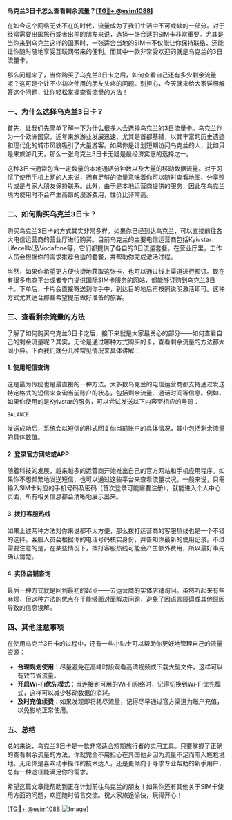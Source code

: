 **乌克兰3日卡怎么查看剩余流量？[[TG💪+ @esim1088](https://t.me/s/esim1088)]**

在如今这个网络无处不在的时代，流量成为了我们生活中不可或缺的一部分。对于经常需要出国旅行或者出差的朋友来说，选择一张合适的SIM卡非常重要。尤其是当你来到乌克兰这样的国家时，一张适合当地的SIM卡不仅能让你保持联络，还能让你随时随地享受互联网带来的便利。而其中一款非常受欢迎的就是乌克兰的3日流量卡。

那么问题来了，当你购买了乌克兰3日卡之后，如何查看自己还有多少剩余流量呢？这可是个让不少初次使用的朋友头疼的问题。别担心，今天就来给大家详细解答这个问题，让你轻松掌握查看流量的方法！

### 一、为什么选择乌克兰3日卡？

首先，让我们先简单了解一下为什么很多人会选择乌克兰的3日流量卡。乌克兰作为一个欧洲国家，近年来旅游业发展迅速，尤其是首都基辅，以其丰富的历史遗迹和现代化的城市风貌吸引了大量游客。如果你是计划短期访问乌克兰的人，比如只是来旅游几天，那么一张乌克兰3日卡无疑是最经济实惠的选择之一。

这种3日卡通常包含一定数量的本地通话分钟数以及大量的移动数据流量。对于习惯了使用手机上网的人来说，拥有足够的流量意味着你可以随时查看地图、分享照片或是与家人朋友保持联系。此外，由于是本地运营商提供的服务，因此在乌克兰境内使用时不会产生高昂的漫游费用，性价比非常高。

### 二、如何购买乌克兰3日卡？

购买乌克兰3日卡的方式其实非常多样。如果你已经到达乌克兰，可以直接前往各大电信运营商的营业厅进行购买。目前乌克兰的主要电信运营商包括Kyivstar、Lifecell以及Vodafone等，它们都提供了各自的3日流量套餐。在营业厅里，工作人员会根据你的需求推荐合适的套餐，并帮助你完成激活过程。

当然，如果你希望更方便快捷地获取这张卡，也可以通过线上渠道进行预订。现在有很多电商平台或者专门提供国际SIM卡服务的网站，都能够订购到乌克兰3日卡。下单后，卡片会直接寄送到你手中，到达目的地后再按照说明激活即可。这种方式尤其适合那些希望提前做好准备的旅客。

### 三、查看剩余流量的方法

了解了如何购买乌克兰3日卡之后，接下来就是大家最关心的部分——如何查看自己的剩余流量呢？其实，无论是通过哪种方式购买的卡，查看剩余流量的方法都大同小异。下面我们就分几种常见情况来具体讲解：

#### 1. 使用短信查询
这是最为传统也是最直接的一种方法。大多数乌克兰的电信运营商都支持通过发送特定格式的短信来查询当前账户的状态，包括剩余流量、通话时间等信息。例如，如果你使用的是Kyivstar的服务，可以尝试发送以下内容至相应的号码：
```
BALANCE
```
发送成功后，系统会以短信的形式回复你当前账户的具体情况，其中包括剩余流量的具体数值。

#### 2. 登录官方网站或APP
随着科技的发展，越来越多的运营商开始推出自己的官方网站和手机应用程序。如果你不想频繁地发送短信，也可以通过这些平台来查看流量状况。一般来说，只需输入SIM卡对应的手机号码及密码（首次登录可能需要注册），就能进入个人中心页面，所有相关信息都会清晰地展示出来。

#### 3. 拨打客服热线
如果上述两种方法对你来说都不太方便，那么拨打运营商的客服热线也是一个不错的选择。客服人员会根据你的电话号码核实身份，并告知你最新的使用记录。不过需要注意的是，在某些情况下，拨打客服热线可能会产生额外费用，所以最好事先确认清楚。

#### 4. 实体店铺咨询
最后一种方式就是回到最初的起点——去运营商的实体店铺询问。虽然听起来有些麻烦，但这种方法的优点在于能够面对面解决问题，避免了因语言障碍或其他原因导致的信息误解。

### 四、其他注意事项

在使用乌克兰3日卡的过程中，还有一些小贴士可以帮助你更好地管理自己的流量资源：

- **合理规划使用**：尽量避免在高峰时段观看高清视频或下载大型文件，这样可以有效节省流量。
- **开启Wi-Fi优先模式**：当连接到可用的Wi-Fi网络时，记得切换到Wi-Fi优先模式，这样可以减少移动数据的消耗。
- **及时充值续费**：如果发现即将耗尽流量，记得尽早通过官方渠道为账户充值，以免影响正常使用。

### 五、总结

总的来说，乌克兰3日卡是一款非常适合短期旅行者的实用工具。只要掌握了正确的查看剩余流量的方法，你就完全不用担心在异国他乡因为流量不足而陷入尴尬境地。无论你是喜欢动手操作的技术达人，还是更倾向于寻求专业帮助的新手用户，总有一种途径能满足你的需求。

希望这篇文章能帮助到正在计划前往乌克兰的朋友！如果你还有其他关于SIM卡使用方面的问题，欢迎随时留言交流。祝大家旅途愉快，玩得开心！

[[TG💪+ @esim1088](https://t.me/s/esim1088) ![Image](https://i.postimg.cc/4NQfJmqS/Snipaste-2025-05-13-00-14-12.png)]